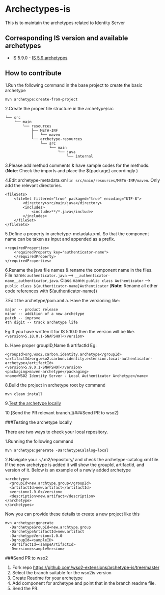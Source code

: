 # Archectypes-is

This is to maintain the archetypes related to Identity Server

## Corresponding IS version  and available archetypes
- IS 5.9.0 - [IS 5.9 archetypes](https://github.com/inthirakumaaran/archetype-is/tree/IS5.9)

## How to contribute

1.Run the following command  in the base project to create the basic archetype
```
mvn archetype:create-from-project
```
2.Create the proper file structure in the archetype/src
```
└── src
    └── main
        └── resources
            ├── META-INF
            │   └── maven
            └── archetype-resources
                └── src
                    └── main
                        └── java
                            └── internal
```

3.Please add method comments & have sample codes for the methods.
(**Note**: Check the imports and place the ${package} accordingly )

4.Edit archetype-metadata.xml `in src/main/resources/META-INF/maven`. Only add the relevant directories.
```
<fileSets>
    <fileSet filtered="true" packaged="true" encoding="UTF-8">
        <directory>src/main/java</directory>
        <includes>
            <include>**/*.java</include>
        </includes>
    </fileSet>
</fileSets>
```
5.Define a property in archetype-metadata.xml, So that the component name can be taken as input and appended as a prefix.

```
<requiredProperties>
    <requiredProperty key="authenticator-name">
    </requiredProperty>
</requiredProperties>
```
6.Rename the java file names & rename the component name in the files.
File name: `authenticator.java` --> `__authenticator-name__authenticator,java`.
Class name: `public class Authenticator` --> `public class ${authenticator-name}Authenticator` 
(**Note**: Rename all other code references with ${authenticator-name})

7.Edit the archetype/pom.xml
a. Have the versioning like:
```
major -- product release
minor -- addition of a new archetype
patch -- improve
4th digit -- track archetype life
```
Eg:If you have written it for IS 5.10.0 then the version will be like.
               `<version>5.10.0.1-SNAPSHOT</version>`
               
b. Have proper groupID,Name & artifactId
Eg:
    
```
<groupId>org.wso2.carbon.identity.archetype</groupId>
<artifactId>org.wso2.carbon.identity.extension.local-authenticator-archetype</artifactId>
<version>5.9.0.1-SNAPSHOT</version>
<packaging>maven-archetype</packaging>
<name>WSO2 Identity Server - Local Authenticator Archetype</name>
```

8.Build the project in archetype root by command
 ```
 mvn clean install
 ``` 
                   
9.[Test the archetype locally](##Testing-the-archetype-locally)

10.[Send the PR relevant branch.](###Send PR to wso2)

###Testing the archetype locally

There are two ways to check your local repository.

1.Running the following command
```
mvn archetype:generate -DarchetypeCalalog=local
```

2.Navigate your ~/.m2/repository/ and check the archetype-catalog.xml file. If the new archetype is added it will show the groupId, artifactId, and version of it. Below is an example of a newly added archetype

```
<archetype>
  <groupId>new.archtype.group</groupId>
  <artifactId>new.artifact</artifactId>
  <version>1.0.0</version>
  <description>new.artifact</description>
</archetype>
</archetypes>
```

Now you can provide these details to create a new project like this

```
mvn archetype:generate
  -DarchetypeGroupId=new.archtype.group
  -DarchetypeArtifactId=new.artifact
  -DarchetypeVersion=1.0.0
  -DgroupId=<sampleID>
  -DartifactId=<sampeArtifactId>
  -Dversion=<sampleVersion>
```

###Send PR to wso2
1. Fork repo https://github.com/wso2-extensions/archetype-is/tree/master 
1. Select the branch suitable for the wso2is version
1. Create Readme for your archetype
1. Add component for archetype and point that in the branch readme file.
1. Send the PR.

